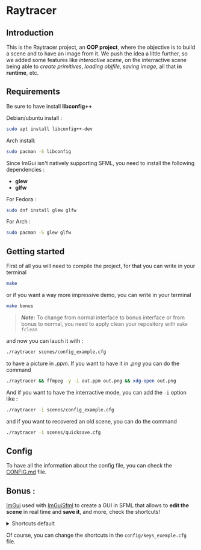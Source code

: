 # Raytracer

## Introduction

This is the Raytracer project, an **OOP project**, where the objective is to build a scene and to have an image from it. We push the idea a little further, so we added some features like _interactive scene_, on the interractive scene being able to _create primitives_, _loading objfile_, _saving image_, all that **in runtime**, etc.

## Requirements

Be sure to have install **libconfig++**

Debian/ubuntu install :
```bash
sudo apt install libconfig++-dev
```

Arch install:
```bash
sudo pacman -S libconfig
```
Since ImGui isn't natively supporting SFML, you need to install the following dependencies :

- **glew**
- **glfw**

For Fedora :
```bash
sudo dnf install glew glfw
```

For Arch :
```bash
sudo pacman -S glew glfw
```

## Getting started

First of all you will need to compile the project, for that you can write in your terminal

```bash
make
```

or if you want a way more impressive demo, you can write in your terminal

```bash
make bonus
```

> **_Note:_** To change from normal interface to bonus interface or from bonus to normal, you need to apply clean your repository with `make fclean`

and now you can lauch it with :

```bash
./raytracer scenes/config_example.cfg
```

to have a picture in *.ppm*. If you want to have it in *.png* you can do the command

```bash
./raytracer && ffmpeg -y -i out.ppm out.png && xdg-open out.png
```

And if you want to have the interractive mode, you can add the `-i` option like :

```bash
./raytracer -i scenes/config_example.cfg
```

and if you want to recovered an old scene, you can do the command

```bash
./raytracer -i scenes/quicksave.cfg
```

## Config

To have all the information about the config file, you can check the [CONFIG.md](scenes/CONFIG.md) file.


## Bonus :

[ImGui](https://github.com/ocornut/imgui) used with [ImGuiSfml](https://github.com/SFML/imgui-sfml) to create a GUI in SFML that allows to **edit the scene** in real time and **save it**, and more, check the shortcuts!

<details>
    <summary>Shortcuts default</summary>
    <li><b>W:</b> move forward</li>
    <li><b>S:</b> move backward</li>
    <li><b>A:</b> move left</li>
    <li><b>D:</b> move right</li>
    <li><b>Space bar:</b> move up</li>
    <li><b>Left Shift:</b> move down</li>
    <li><b>U:</b> rotate up</li>
    <li><b>J:</b> rotate down</li>
    <li><b>H:</b> rotate left</li>
    <li><b>K:</b> rotate right</li>
    <li><b>Left Controle:</b> sprint</li>
    <li><b>Escape:</b> exit</li>
    <li><b>C:</b> save scene and exit</li>
    <li><b>X:</b> Quick save and exit</li>
    <li><b>F3:</b> Show debug</li>
    <li><b>F2:</b> Screenshot</li>
    <li><b>Delete:</b> remove selected object</li>
    <li><b>F11:</b> toggle fullscreen</li>
    <li><b>M:</b> toggle mouse / normal mode</li>
    <li><b>N:</b> Toggle simple mouse / normal mode</li>
    <li><b>O:</b> Reset</li>
</details>

Of course, you can change the shortcuts in the `config/keys_exemple.cfg` file.
